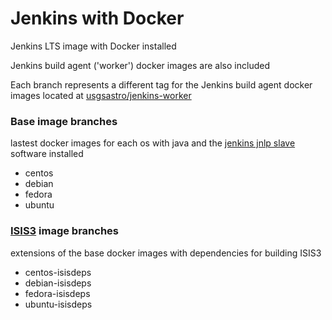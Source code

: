 # Jenkins with Docker

Jenkins LTS image with Docker installed

Jenkins build agent ('worker') docker images are also included

Each branch represents a different tag for the Jenkins build agent docker images
located at [usgsastro/jenkins-worker](https://cloud.docker.com/u/usgsastro/repository/docker/usgsastro/jenkins-worker)

### Base image branches
lastest docker images for each os with java and the [jenkins jnlp slave](https://github.com/jenkinsci/docker-jnlp-slave) software installed
- centos
- debian
- fedora
- ubuntu

### [ISIS3](https://github.com/USGS-Astrogeology/ISIS3) image branches
extensions of the base docker images with dependencies for building ISIS3
- centos-isisdeps
- debian-isisdeps
- fedora-isisdeps
- ubuntu-isisdeps

